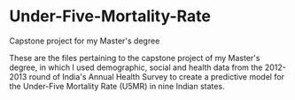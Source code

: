 # Under-Five-Mortality-Rate
Capstone project for my Master's degree

These are the files pertaining to the capstone project of my Master's degree, in which I used demographic, social and health data from the 2012-2013 round of India's Annual Health Survey to create a predictive model for the Under-Five Mortality Rate (U5MR) in nine Indian states.
